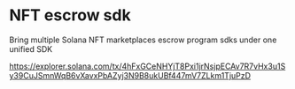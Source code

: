 # NFT escrow sdk

Bring multiple Solana NFT marketplaces escrow program sdks under one unified SDK

https://explorer.solana.com/tx/4hFxGCeNHYjT8Pxi1jrNsjpECAv7R7vHx3u1Sy39CuJSmnWqB6vXavxPbAZyj3N9B8ukUBf447mV7ZLkm1TjuPzD
